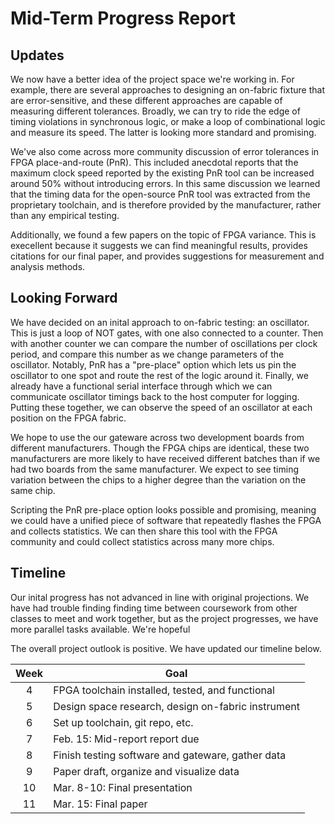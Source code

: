 # Mid-Term Progress Report
## Updates
We now have a better idea of the project space we're working in.
For example, there are several approaches to designing an on-fabric fixture that are error-sensitive, and these different approaches are capable of measuring different tolerances.
Broadly, we can try to ride the edge of timing violations in synchronous logic, or make a loop of combinational logic and measure its speed.
The latter is looking more standard and promising.

We've also come across more community discussion of error tolerances in FPGA place-and-route (PnR).
This included anecdotal reports that the maximum clock speed reported by the existing PnR tool can be increased around 50% without introducing errors.
In this same discussion we learned that the timing data for the open-source PnR tool was extracted from the proprietary toolchain, and is therefore provided by the manufacturer, rather than any empirical testing.

Additionally, we found a few papers on the topic of FPGA variance.
This is execellent because it suggests we can find meaningful results, provides citations for our final paper, and provides suggestions for measurement and analysis methods. 

## Looking Forward
We have decided on an inital approach to on-fabric testing: an oscillator.
This is just a loop of NOT gates, with one also connected to a counter.
Then with another counter we can compare the number of oscillations per clock period, and compare this number as we change parameters of the oscillator.
Notably, PnR has a "pre-place" option which lets us pin the oscillator to one spot and route the rest of the logic around it.
Finally, we already have a functional serial interface through which we can communicate oscillator timings back to the host computer for logging.
Putting these together, we can observe the speed of an oscillator at each position on the FPGA fabric. 

We hope to use the our gateware across two development boards from different manufacturers.
Though the FPGA chips are identical, these two manufacturers are more likely to have received different batches than if we had two boards from the same manufacturer.
We expect to see timing variation between the chips to a higher degree than the variation on the same chip.

Scripting the PnR pre-place option looks possible and promising, meaning we could have a unified piece of software that repeatedly flashes the FPGA and collects statistics.
We can then share this tool with the FPGA community and could collect statistics across many more chips.

## Timeline
Our inital progress has not advanced in line with original projections.
We have had trouble finding finding time between coursework from other classes to meet and work together, but as the project progresses, we have more parallel tasks available.
We're hopeful 

The overall project outlook is positive.
We have updated our timeline below.

| Week | Goal                                               |
|:----:|----------------------------------------------------|
|   4  | FPGA toolchain installed, tested, and functional   |
|   5  | Design space research, design on-fabric instrument |
|   6  | Set up toolchain, git repo, etc.                   |
|   7  | Feb. 15: Mid-report report due                     |
|   8  | Finish testing software and gateware, gather data  |
|   9  | Paper draft, organize and visualize data           |
|  10  | Mar. 8-10: Final presentation                      |
|  11  | Mar. 15: Final paper                               |

